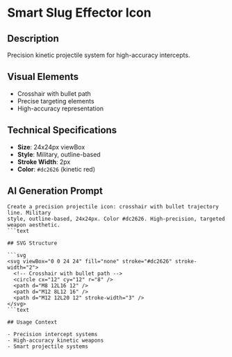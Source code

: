 # Smart Slug Effector Icon

## Description

Precision kinetic projectile system for high-accuracy intercepts.

## Visual Elements

- Crosshair with bullet path
- Precise targeting elements
- High-accuracy representation

## Technical Specifications

- **Size**: 24x24px viewBox
- **Style**: Military, outline-based
- **Stroke Width**: 2px
- **Color**: `#dc2626` (kinetic red)

## AI Generation Prompt

```text
Create a precision projectile icon: crosshair with bullet trajectory line. Military
style, outline-based, 24x24px. Color #dc2626. High-precision, targeted weapon aesthetic.
```text

## SVG Structure

```svg
<svg viewBox="0 0 24 24" fill="none" stroke="#dc2626" stroke-width="2">
  <!-- Crosshair with bullet path -->
  <circle cx="12" cy="12" r="8" />
  <path d="M8 12L16 12" />
  <path d="M12 8L12 16" />
  <path d="M12 12L20 12" stroke-width="3" />
</svg>
```text

## Usage Context

- Precision intercept systems
- High-accuracy kinetic weapons
- Smart projectile systems
